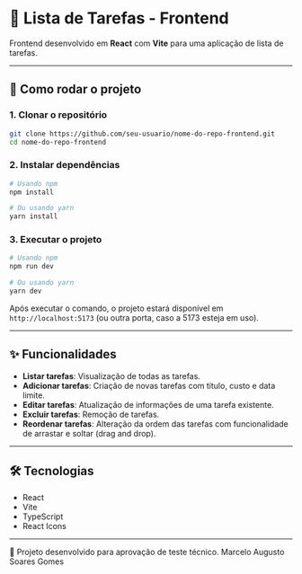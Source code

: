 # 📝 Lista de Tarefas - Frontend

Frontend desenvolvido em **React** com **Vite** para uma aplicação de lista de tarefas.

---

## 🚀 Como rodar o projeto

### 1. Clonar o repositório
```bash
git clone https://github.com/seu-usuario/nome-do-repo-frontend.git
cd nome-do-repo-frontend
```

### 2. Instalar dependências
```bash
# Usando npm
npm install

# Ou usando yarn
yarn install
```

### 3. Executar o projeto
```bash
# Usando npm
npm run dev

# Ou usando yarn
yarn dev
```

Após executar o comando, o projeto estará disponível em `http://localhost:5173` (ou outra porta, caso a 5173 esteja em uso).

---

## ✨ Funcionalidades

- **Listar tarefas**: Visualização de todas as tarefas.
- **Adicionar tarefas**: Criação de novas tarefas com título, custo e data limite.
- **Editar tarefas**: Atualização de informações de uma tarefa existente.
- **Excluir tarefas**: Remoção de tarefas.
- **Reordenar tarefas**: Alteração da ordem das tarefas com funcionalidade de arrastar e soltar (drag and drop).

---

## 🛠 Tecnologias

- React
- Vite
- TypeScript
- React Icons
---

📖 Projeto desenvolvido para aprovação de teste técnico. Marcelo Augusto Soares Gomes

